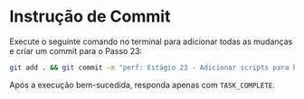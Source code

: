 # Instrução de Commit

Execute o seguinte comando no terminal para adicionar todas as mudanças e criar um commit para o Passo 23:

```bash
git add . && git commit -m "perf: Estágio 23 - Adicionar scripts para benchmarking de performance"
```

Após a execução bem-sucedida, responda apenas com `TASK_COMPLETE`.